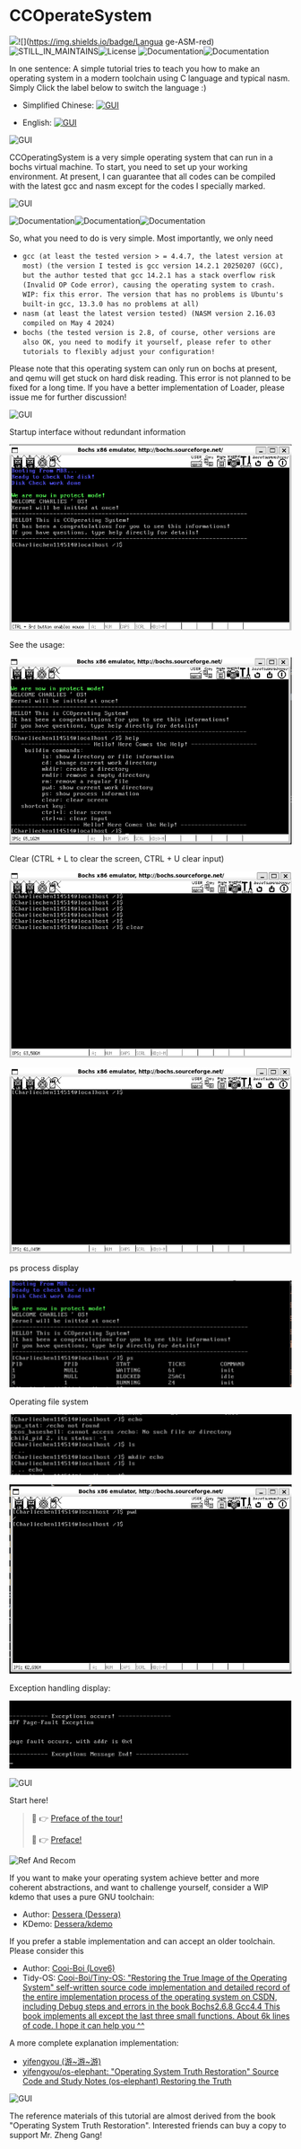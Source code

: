 # CCOperateSystem

![](https://img.shields.io/badge/Language-C>=C90-informational?logo=C&logoColor=#A8B9CC&color=#A8B9CC)![](https://img.shields.io/badge/Langua ge-ASM-red)![STILL_IN_MAINTAINS](https://img.shields.io/badge/Maintains-YES-red)![License](https://img.shields.io/badge/license-GNUv3-yellow) ![Documentation](https://img.shields.io/badge/Documentation-WIP-brightgreen)![Documentation](https://img.shields.io/badge/Code-TestOnPassAsBasic-brightgreen) 

In one sentence: A simple tutorial tries to teach you how to make an operating system in a modern toolchain using C language and typical nasm. Simply Click the label below to switch the language :)

- Simplified Chinese: [![GUI](https://img.shields.io/badge/使用-简体中文-red)](README.md)

- English: [![GUI](https://img.shields.io/badge/Reading_Language-English-red)](README_EN.md)

![GUI](https://img.shields.io/badge/Introduction-What_is_CC_Operating_System-blue)

CCOperatingSystem is a very simple operating system that can run in a bochs virtual machine. To start, you need to set up your working environment. At present, I can guarantee that all codes can be compiled with the latest gcc and nasm except for the codes I specially marked.

![GUI](https://img.shields.io/badge/Setup-Try_The_Run-yellow)

![Documentation](https://img.shields.io/badge/TOOLS-GCC>=4.4.7-brightgreen)![Documentation](https://img.shields.io/badge/TOOLS-nasm>=2.16-red)![Documentation](https://img.shields.io/badge/Environment-Bochs_Only_Current-blue)

 So, what you need to do is very simple. Most importantly, we only need

- `gcc (at least the tested version > = 4.4.7, the latest version at most) (the version I tested is gcc version 14.2.1 20250207 (GCC), but the author tested that gcc 14.2.1 has a stack overflow risk (Invalid OP Code error), causing the operating system to crash. WIP: fix this error. The version that has no problems is Ubuntu's built-in gcc, 13.3.0 has no problems at all)`
- `nasm (at least the latest version tested) (NASM version 2.16.03 compiled on May 4 2024)`
- `bochs (the tested version is 2.8, of course, other versions are also OK, you need to modify it yourself, please refer to other tutorials to flexibly adjust your configuration!`

Please note that this operating system can only run on bochs at present, and qemu will get stuck on hard disk reading. This error is not planned to be fixed for a long time. If you have a better implementation of Loader, please issue me for further discussion!

![GUI](https://img.shields.io/badge/Screenshots-See_The_Runtime_Screenshots-red)

 Startup interface without redundant information

![runtimes1](./readme.assets/runtimes-boot.png)

 See the usage:

![runtimes-help](./readme.assets/runtimes-help.png)

 Clear (CTRL + L to clear the screen, CTRL + U clear input)

![runtimes-show-clearprev](./readme.assets/runtimes-show-clearprev.png)

![runtimes-show-clearafter](./readme.assets/runtimes-show-clearafter.png)

 ps process display

![ps](./readme.assets/image-20250302204310767.png)

Operating file system

![handling-operating-filesystem](./readme.assets/image-20250302204346151.png)

![filesystem-1](./readme.assets/filesystem-1.png)

Exception handling display:

![page-faults-hanlder](./readme.assets/page-faults-hanlder.png)

![GUI](https://img.shields.io/badge/Documentation-Where_And_How_Should_I_Start-yellow)

 Start here!

> :link: :point_right: [Preface of the tour!](./Documentations/README_EN.md)
>
> :link: :point_right: [Preface! ](./Documentations/README.md)

![Ref And Recom](https://img.shields.io/badge/Reference_And_Recommendations-Some_also_os_project-red)

 If you want to make your operating system achieve better and more coherent abstractions, and want to challenge yourself, consider a WIP kdemo that uses a pure GNU toolchain:

- Author: [Dessera (Dessera)](https://github.com/Dessera)
- KDemo: [Dessera/kdemo](https://github.com/Dessera/kdemo)

 If you prefer a stable implementation and can accept an older toolchain. Please consider this

- Author: [Cooi-Boi (Love6)](https://github.com/Cooi-Boi)
- Tidy-OS: [Cooi-Boi/Tiny-OS: "Restoring the True Image of the Operating System" self-written source code implementation and detailed record of the entire implementation process of the operating system on CSDN, including Debug steps and errors in the book Bochs2.6.8 Gcc4.4 This book implements all except the last three small functions. About 6k lines of code. I hope it can help you ^^](https://github.com/Cooi-Boi/Tiny-OS/tree/master)

 A more complete explanation implementation:

- [yifengyou (游~游~游)](https://github.com/yifengyou)
- [yifengyou/os-elephant: "Operating System Truth Restoration" Source Code and Study Notes (os-elephant) Restoring the Truth](https://github.com/yifengyou/os-elephant)

![GUI](https://img.shields.io/badge/Other_Implementations-Some_also_os_project-green)

 The reference materials of this tutorial are almost derived from the book "Operating System Truth Restoration". Interested friends can buy a copy to support Mr. Zheng Gang!
